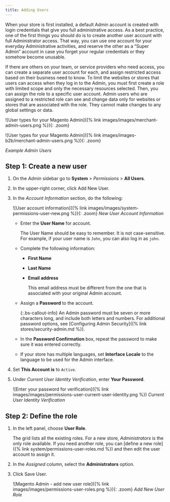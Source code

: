 ```yaml
---
title: Adding Users
---
```


When your store is first installed, a default Admin account is created with login credentials that give you full administrative access. As a best practice, one of the first things you should do is to create another user account with full Administrator access. That way, you can use one account for your everyday Administrative activities, and reserve the other as a “Super Admin” account in case you forget your regular credentials or they somehow become unusable.

If there are others on your team, or service providers who need access, you can create a separate user account for each, and assign restricted access based on their business need to know. To limit the websites or stores that users can access when they log in to the Admin, you must first create a role with limited scope and only the necessary resources selected. Then, you can assign the role to a specific user account. Admin users who are assigned to a restricted role can see and change data only for websites or stores that are associated with the role. They cannot make changes to any global settings or data.

<!--{% if "Default.CE Only,Default.EE Screenshot" contains site.edition %}-->
![User types for your Magento Admin]({% link images/images/merchant-admin-users.png %}){: .zoom}
<!--{% endif %}-->
<!--{% if "Default.B2B Only" contains site.edition %}-->
![User types for your Magento Admin]({% link images/images-b2b/merchant-admin-users.png %}){: .zoom}
<!--{% endif %}-->
_Example Admin Users_

## Step 1: Create a new user

1. On the _Admin_ sidebar go to **System** > _Permissions_ > **All Users**.

1. In the upper-right corner, click <span class="btn">Add New User</span>.

1. In the _Account Information_ section, do the following:

    ![User account information]({% link images/images/system-permissions-user-new.png %}){: .zoom}
    _New User Account Information_

   - Enter the **User Name** for account.

        The User Name should be easy to remember. It is not case-sensitive. For example, if your user name is `John`, you can also log in as `john`.

   - Complete the following information:

      - **First Name**
      - **Last Name**
      - **Email address**

         This email address must be different from the one that is associated with your original Admin account.

   - Assign a **Password** to the account.

        {:.bs-callout-info}
        An Admin password must be seven or more characters long, and include both letters and numbers. For additional password options, see [Configuring Admin Security]({% link stores/security-admin.md %}).

   - In the **Password Confirmation** box, repeat the password to make sure it was entered correctly.

   - If your store has multiple languages, set **Interface Locale** to the language to be used for the Admin interface.

1. Set **This Account is** to `Active`.

1. Under _Current User Identity Verification_, enter **Your Password**.

    ![Enter your password for verification]({% link images/images/permissions-user-current-user-identity.png %})
    _Current User Identity Verification_

## Step 2: Define the role

1. In the left panel, choose **User Role**.

   The grid lists all the existing roles. For a new store, _Administrators_ is the only role available. If you need another role, you can [define a new role]({% link system/permissions-user-roles.md %}) and then edit the user account to assign it.

1. In the _Assigned_ column, select the **Administrators** option.

1. Click <span class="btn">Save User</span>.

    ![Magento Admin - add new user role]({% link images/images/permissions-user-roles.png %}){: .zoom}
    _Add New User Role_
